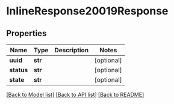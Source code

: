 # InlineResponse20019Response

## Properties
Name | Type | Description | Notes
------------ | ------------- | ------------- | -------------
**uuid** | **str** |  | [optional] 
**status** | **str** |  | [optional] 
**state** | **str** |  | [optional] 

[[Back to Model list]](../README.md#documentation-for-models) [[Back to API list]](../README.md#documentation-for-api-endpoints) [[Back to README]](../README.md)


